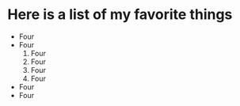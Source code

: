 # Here is a list of my favorite things
- Four
- Four
  1. Four
  2. Four 
  3. Four
  4. Four
- Four
- Four
